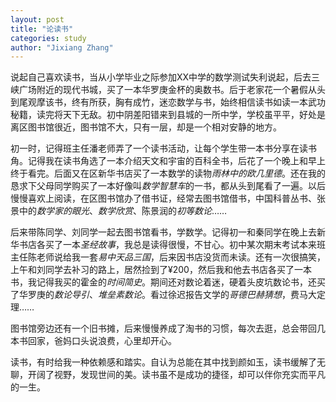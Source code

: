 ```yaml
---
layout: post
title: "论读书"
categories: study
author: "Jixiang Zhang"
---
```


说起自己喜欢读书，当从小学毕业之际参加XX中学的数学测试失利说起，后去三峡广场附近的现代书城，买了一本华罗庚金杯的奥数书。后于老家花一个暑假从头到尾观摩该书，终有所获，胸有成竹，迷恋数学与书，始终相信读书如读一本武功秘籍，读完将天下无敌。初中阴差阳错来到县城的一所中学，学校虽平平，好处是离区图书馆很近，图书馆不大，只有一层，却是一个相对安静的地方。

初一时，记得班主任潘老师弄了一个读书活动，让每个学生带一本书分享在读书角。记得我在读书角选了一本介绍天文和宇宙的百科全书，后花了一个晚上和早上终于看完。后面又在区新华书店买了一本数学的读物*雨林中的欧几里德*。还在我的恳求下父母同学购买了一本好像叫*数学智慧车*的一书，都从头到尾看了一遍。以后慢慢喜欢上阅读，在区图书馆办了借书证，经常去图书馆借书，中国科普丛书、张景中的*数学家的眼光*、*数学欣赏*、陈景润的*初等数论*……

后来带陈同学、刘同学一起去图书馆看书，学数学。记得初一和秦同学在晚上去新华书店各买了一本*圣经故事*，我总是读得很慢，不甘心。初中某次期末考试本来班主任陈老师说给我一套*易中天品三国*，后来因书店没货而未读。还有一次很搞笑，上午和刘同学去补习的路上，居然捡到了¥200，然后我和他去书店各买了一本书，我记得我买的霍金的*时间简史*。期间还对数论着迷，硬着头皮坑数论书，还买了华罗庚的*数论导引*、*堆垒素数论*。看过徐迟报告文学的*哥德巴赫猜想*，费马大定理……

图书馆旁边还有一个旧书摊，后来慢慢养成了淘书的习惯，每次去逛，总会带回几本书回家，爸妈口头说浪费，心里却开心。

读书，有时给我一种依赖感和踏实。自认为总能在其中找到颜如玉，读书缓解了无聊，开阔了视野，发现世间的美。读书虽不是成功的捷径，却可以伴你充实而平凡的一生。
